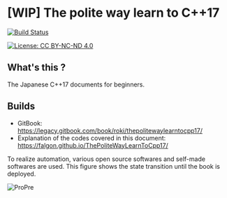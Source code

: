 # [WIP] The polite way learn to C++17

[![Build Status](https://travis-ci.org/falgon/ThePoliteWayLearnToCpp17.svg?branch=original_state)](https://travis-ci.org/falgon/ThePoliteWayLearnToCpp17)

[![License: CC BY-NC-ND 4.0](https://img.shields.io/badge/License-CC%20BY--NC--ND%204.0-lightgrey.svg)](https://creativecommons.org/licenses/by-nc-nd/4.0/) 

## What's this ?
The Japanese C++17 documents for beginners.

## Builds

* GitBook: https://legacy.gitbook.com/book/roki/thepolitewaylearntocpp17/
* Explanation of the codes covered in this document: https://falgon.github.io/ThePoliteWayLearnToCpp17/

To realize automation, various open source softwares and self-made softwares are used.
This figure shows the state transition until the book is deployed.

![ProPre](https://user-images.githubusercontent.com/1241783/58364454-8b3fab80-7eef-11e9-866c-f298d08c5152.png)

